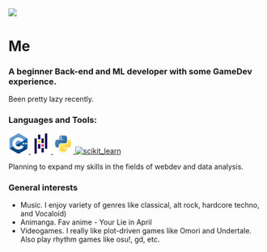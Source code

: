 <img src = "https://i.postimg.cc/kGMyxySC/illust-80600804-20231031-142710.jpg">
<h1>Me</h1>
<h3>A beginner Back-end and ML developer with some GameDev experience.</h3>
<p>Been pretty lazy recently.<br></p>


<h3 align="left">Languages and Tools:</h3>
<p align="left"> <a href="https://www.cprogramming.com/" target="_blank" rel="noreferrer"> </a> <a href="https://www.w3schools.com/cpp/" target="_blank" rel="noreferrer"> <img src="https://raw.githubusercontent.com/devicons/devicon/master/icons/cplusplus/cplusplus-original.svg" alt="cplusplus" width="40" height="40"/> </a> <a href="https://pandas.pydata.org/" target="_blank" rel="noreferrer"> <img src="https://raw.githubusercontent.com/devicons/devicon/2ae2a900d2f041da66e950e4d48052658d850630/icons/pandas/pandas-original.svg" alt="pandas" width="40" height="40"/> </a> <a href="https://www.python.org" target="_blank" rel="noreferrer"> <img src="https://raw.githubusercontent.com/devicons/devicon/master/icons/python/python-original.svg" alt="python" width="40" height="40"/> </a> <a href="https://scikit-learn.org/" target="_blank" rel="noreferrer"> <img src="https://upload.wikimedia.org/wikipedia/commons/0/05/Scikit_learn_logo_small.svg" alt="scikit_learn" width="40" height="40"/> </a> </p>
<p>Planning to expand my skills in the fields of webdev and data analysis. </p>

<h3>General interests</h3>
<ul>
  <li>Music. I enjoy variety of genres like classical, alt rock, hardcore techno, and Vocaloid)</li>
  <li>Animanga. Fav anime - Your Lie in April</li>
  <li>Videogames. I really like plot-driven games like Omori and Undertale. Also play rhythm games like osu!, gd, etc.</li>
</ul>
